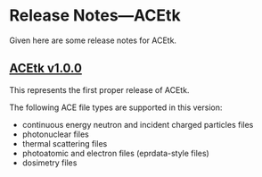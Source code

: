 # Release Notes&mdash;ACEtk
Given here are some release notes for ACEtk.

## [ACEtk v1.0.0](https://github.com/njoy/ENDFtk/pull/130)
This represents the first proper release of ACEtk.

The following ACE file types are supported in this version:
  - continuous energy neutron and incident charged particles files
  - photonuclear files
  - thermal scattering files
  - photoatomic and electron files (eprdata-style files)
  - dosimetry files

